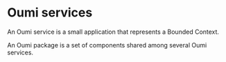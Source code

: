 # Oumi services

An Oumi service is a small application that represents a Bounded Context.

An Oumi package is a set of components shared among several Oumi services.
